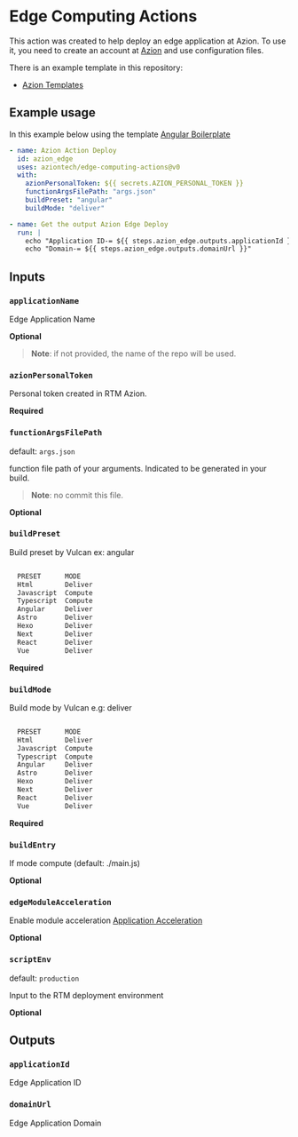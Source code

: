 # Edge Computing Actions

This action was created to help deploy an edge application at Azion.
To use it, you need to create an account at [Azion](https://manager.azion.com/signup/) and use configuration files.

There is an example template in this repository:

- [Azion Templates](https://github.com/aziontech/azion-samples/tree/dev/templates)

## Example usage

In this example below using the template [Angular Boilerplate](https://github.com/aziontech/azion-samples/tree/dev/templates/angular-boilerplate)

```yml
- name: Azion Action Deploy
  id: azion_edge
  uses: aziontech/edge-computing-actions@v0
  with:
    azionPersonalToken: ${{ secrets.AZION_PERSONAL_TOKEN }}
    functionArgsFilePath: "args.json"
    buildPreset: "angular"
    buildMode: "deliver"

- name: Get the output Azion Edge Deploy
  run: |
    echo "Application ID-= ${{ steps.azion_edge.outputs.applicationId }}"
    echo "Domain-= ${{ steps.azion_edge.outputs.domainUrl }}"
```

## Inputs

### `applicationName`

Edge Application Name

**Optional**

> **Note**: if not provided, the name of the repo will be used.

### `azionPersonalToken`

Personal token created in RTM Azion.

**Required**

### `functionArgsFilePath`

default: `args.json`

function file path of your arguments.
Indicated to be generated in your build.

> **Note**: no commit this file.

**Optional**

### `buildPreset`

Build preset by Vulcan ex: angular

```bash

  PRESET      MODE     
  Html        Deliver  
  Javascript  Compute  
  Typescript  Compute  
  Angular     Deliver  
  Astro       Deliver  
  Hexo        Deliver  
  Next        Deliver  
  React       Deliver  
  Vue         Deliver 

```

**Required**


### `buildMode`

Build mode by Vulcan e.g: deliver

```bash

  PRESET      MODE     
  Html        Deliver  
  Javascript  Compute  
  Typescript  Compute  
  Angular     Deliver  
  Astro       Deliver  
  Hexo        Deliver  
  Next        Deliver  
  React       Deliver  
  Vue         Deliver 

```

**Required**

### `buildEntry`

If mode compute (default: ./main.js)

**Optional**


### `edgeModuleAcceleration`

Enable module acceleration [Application Acceleration](https://www.azion.com/en/documentation/products/edge-application/application-acceleration/)

**Optional**

### `scriptEnv`

default: `production`

Input to the RTM deployment environment

**Optional**

## Outputs

### `applicationId`

Edge Application ID

### `domainUrl`

Edge Application Domain
